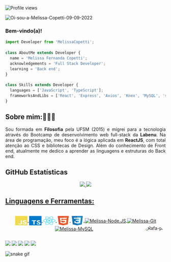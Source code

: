 ![Profile views](https://gpvc.arturio.dev/Melissacopetti)

![Oi-sou-a-Melissa-Copetti-09-09-2022](https://user-images.githubusercontent.com/104647493/189416218-1476dbf8-b72d-4bae-a831-9259f415be24.png)


### Bem-vindo(a)!

```Typescript
import Developer from 'MelissaCopetti';

class AboutMe extends Developer {
  name = 'Melissa Fernanda Copetti';
  acknowledgements = 'Full Stack Developer';
  learning = 'Back end';
}

class Skills extends Developer {
  languages = ['JavaScript', 'TypeScript'];
  frameworksAndLibs = ['React', 'Express', 'Axios', 'Knex', 'MySQL', 'styled-components', 'material-ui', 'Others'];
}
```
## Sobre mim:👩🏼‍💻
<p><div align='justify'>

Sou formada em <b>Filosofia</b> pela UFSM (2015) e migrei para a tecnologia através do Bootcamp de desenvolvimento web full-stack da <b>Labenu</b>.  Na área de programação, meu foco é a lógica aplicada em <b>ReactJS</b>, com total atenção ao CSS e bibliotecas de Design. Além do conhecimento de Front end, atualmente me dedico a aprender as linguagens e estruturas do Back end.
<br></div></p>

## GitHub Estatísticas
<div align="center">
  <a href="https://github.com/Melissacopetti">
  <img height="160em" src="https://github-readme-stats.vercel.app/api?username=Melissacopetti&show_icons=true&theme=synthwave&include_all_commits=true&count_private=true"/>
  <img height="160em" src="https://github-readme-stats.vercel.app/api/top-langs/?username=Melissacopetti&layout=compact&langs_count=7&theme=synthwave"/>
</div>

  ## Linguagens e Ferramentas:
<div style="display: inline_block" align="center"><br>
  <img align="center" alt="Melissa-Js" height="30" width="40" src="https://raw.githubusercontent.com/devicons/devicon/master/icons/javascript/javascript-plain.svg">
  <img align="center" alt=Melissa-Ts" height="30" width="40" src="https://raw.githubusercontent.com/devicons/devicon/master/icons/typescript/typescript-plain.svg">
  <img align="center" alt="Melissa-React" height="30" width="40" src="https://raw.githubusercontent.com/devicons/devicon/master/icons/react/react-original.svg">
  <img align="center" al=Melissa-HTML" height="30" width="40" src="https://raw.githubusercontent.com/devicons/devicon/master/icons/html5/html5-original.svg">
  <img align="center" alt="Melissa-CSS" height="30" width="40" src="https://raw.githubusercontent.com/devicons/devicon/master/icons/css3/css3-original.svg">
  <img align="center" alt="Melissa-Node.JS" height="30" width="40" src="https://cdn.jsdelivr.net/gh/devicons/devicon/icons/nodejs/nodejs-original.svg">
  <img align="center" alt="Melissa-Git" height="30" width="40" src="https://cdn.jsdelivr.net/gh/devicons/devicon/icons/git/git-original.svg">
  <img align="center" alt="Melissa-MySQL" height="30" width="40" src="https://cdn.jsdelivr.net/gh/devicons/devicon/icons/mysql/mysql-original.svg">
 <a href="https://picasion.com/"><img src="https://i.picasion.com/pic92/209f2e340b62abbd3c5cdaa4df319b8c.gif" align="right" alt="Rafa-pic" height="150" style="border-radius:50px;"alt="https://picasion.com/" /></a><br />
</div>
  
   ##
 
<div> 
 <a href="https://discordapp.com/users/840042553423953932" target="_blank"><img src="https://img.shields.io/badge/Discord-7289DA?style=for-the-badge&logo=discord&logoColor=white" target="_blank"></a> 
  <a href = "mailto:melissafernandacopetti@gmail.com"><img src="https://img.shields.io/badge/Gmail-D14836?style=for-the-badge&logo=gmail&logoColor=white" target="_blank"></a>
  <a href="https://www.linkedin.com/in/melissa-fernanda-copetti-078b26174" target="_blank"><img src="https://img.shields.io/badge/-LinkedIn-%230077B5?style=for-the-badge&logo=linkedin&logoColor=white" target="_blank"></a> 
 <a href="https://t.me/Melcopetti" target="_blank"><img src="https://img.shields.io/badge/Telegram-2CA5E0?style=for-the-badge&logo=telegram&logoColor=white" target="_blank"></a> 
  <a href="mailto:melissacopetti@hotmail.com" target="_blank"><img src="https://img.shields.io/badge/Microsoft_Outlook-0078D4?style=for-the-badge&logo=microsoft-outlook&logoColor=white" target="_blank"></a> 
  
![snake gif](https://github.com/Melissacopetti/Melissacopetti/blob/output/github-contribution-grid-snake.svg)
</div>


